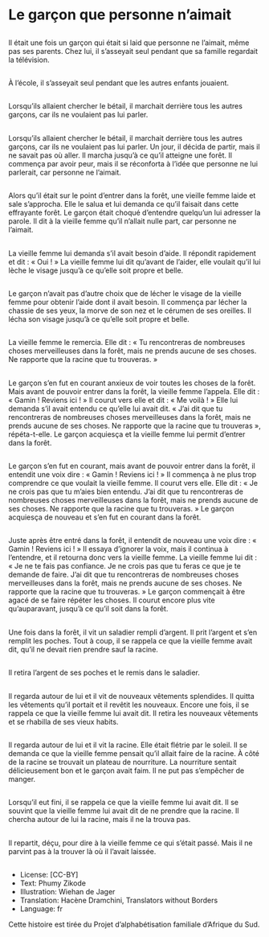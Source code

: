 # Le garçon que personne n’aimait

##
Il était une fois un garçon qui était
si laid que personne ne l’aimait,
même pas ses parents.
Chez lui, il s’asseyait seul pendant
que sa famille regardait la
télévision.

##
À l’école, il s’asseyait seul pendant
que les autres enfants jouaient.

##
Lorsqu’ils allaient chercher le bétail,
il marchait derrière tous les autres
garçons, car ils ne voulaient pas lui
parler.

##
Lorsqu’ils allaient chercher le bétail,
il marchait derrière tous les autres
garçons, car ils ne voulaient pas lui
parler. Un jour, il décida de partir,
mais il ne savait pas où aller. Il
marcha jusqu’à ce qu’il atteigne
une forêt. Il commença par avoir
peur, mais il se réconforta à l’idée
que personne ne lui parlerait, car
personne ne l’aimait.

##
Alors qu’il était sur le point d’entrer
dans la forêt, une vieille femme
laide et sale s’approcha. Elle le
salua et lui demanda ce qu’il faisait
dans cette effrayante forêt. Le
garçon était choqué d’entendre
quelqu’un lui adresser la parole. Il
dit à la vieille femme qu’il n’allait
nulle part, car personne ne l’aimait.

##
La vieille femme lui demanda s’il
avait besoin d’aide. Il répondit
rapidement et dit : « Oui ! » La
vieille femme lui dit qu’avant de
l’aider, elle voulait qu’il lui lèche le
visage jusqu’à ce qu’elle soit propre
et belle.

##
Le garçon n’avait pas d’autre choix
que de lécher le visage de la vieille
femme pour obtenir l’aide dont il
avait besoin. Il commença par
lécher la chassie de ses yeux, la
morve de son nez et le cérumen de
ses oreilles. Il lécha son visage
jusqu’à ce qu’elle soit propre et
belle.

##
La vieille femme le remercia. Elle dit
:
« Tu rencontreras de nombreuses
choses merveilleuses dans la forêt,
mais ne prends aucune de ses
choses. Ne rapporte que la racine
que tu trouveras. »

##
Le garçon s’en fut en courant anxieux de voir toutes
les choses de la forêt. Mais avant de pouvoir entrer
dans la forêt, la vieille femme l’appela. Elle dit : «
Gamin ! Reviens ici ! » Il courut vers elle et dit : « Me
voilà ! » Elle lui demanda s’il avait entendu ce qu’elle
lui avait dit. « J’ai dit que tu rencontreras de
nombreuses choses merveilleuses dans la forêt, mais
ne prends aucune de ses choses. Ne rapporte que la
racine que tu trouveras », répéta-t-elle. Le garçon
acquiesça et la vieille femme lui permit d’entrer dans
la forêt.

##
Le garçon s’en fut en courant, mais avant de pouvoir
entrer dans la forêt, il entendit une voix dire : «
Gamin ! Reviens ici ! » Il commença à ne plus trop
comprendre ce que voulait la vieille femme. Il courut
vers elle. Elle dit : « Je ne crois pas que tu m’aies
bien entendu. J’ai dit que tu rencontreras de
nombreuses choses merveilleuses dans la forêt, mais
ne prends aucune de ses choses. Ne rapporte que la
racine que tu trouveras. » Le garçon acquiesça de
nouveau et s’en fut en courant dans la forêt.

##
Juste après être entré dans la forêt, il entendit de
nouveau une voix dire : « Gamin ! Reviens ici ! » Il
essaya d’ignorer la voix, mais il continua à
l’entendre, et il retourna donc vers la vieille femme.
La vieille femme lui dit : « Je ne te fais pas confiance.
Je ne crois pas que tu feras ce que je te demande de
faire. J’ai dit que tu rencontreras de nombreuses
choses merveilleuses dans la forêt, mais ne prends
aucune de ses choses. Ne rapporte que la racine que
tu trouveras. » Le garçon commençait à être agacé
de se faire répéter les choses. Il courut encore plus
vite qu’auparavant, jusqu’à ce qu’il soit dans la forêt.

##
Une fois dans la forêt, il vit un
saladier rempli d’argent. Il prit
l’argent et s’en remplit les poches.
Tout à coup, il se rappela ce que la
vieille femme avait dit, qu’il ne
devait rien prendre sauf la racine.

##
Il retira l’argent de ses poches et le remis dans le saladier.

##
Il regarda autour de lui et il vit de
nouveaux vêtements splendides. Il
quitta les vêtements qu’il portait et
il revêtit les nouveaux. Encore une
fois, il se rappela ce que la vieille
femme lui avait dit. Il retira les
nouveaux vêtements et se rhabilla
de ses vieux habits.

##
Il regarda autour de lui et il vit la
racine. Elle était flétrie par le soleil.
Il se demanda ce que la vieille
femme pensait qu’il allait faire de la
racine. À côté de la racine se
trouvait un plateau de nourriture. La
nourriture sentait délicieusement
bon et le garçon avait faim. Il ne put
pas s’empêcher de manger.

##
Lorsqu’il eut fini, il se rappela ce
que la vieille femme lui avait dit. Il
se souvint que la vieille femme lui
avait dit de ne prendre que la
racine. Il chercha autour de lui la
racine, mais il ne la trouva pas.

##
Il repartit, déçu, pour dire à la vieille
femme ce qui s’était passé. Mais il
ne parvint pas à la trouver là où il
l’avait laissée.

##
* License: [CC-BY]
* Text: Phumy Zikode
* Illustration: Wiehan de Jager
* Translation: Hacène Dramchini, Translators without Borders
* Language: fr

Cette histoire est tirée du Projet
d’alphabétisation familiale d’Afrique
du Sud.
